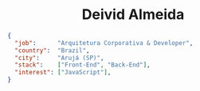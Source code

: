
<h1 align="center">Deivid Almeida</h1>


```json
{
  "job":      "Arquitetura Corporativa & Developer",
  "country":  "Brazil",
  "city":     "Arujá (SP)",
  "stack":    ["Front-End", "Back-End"],
  "interest": ["JavaScript"], 
}
```

